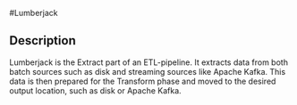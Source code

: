 #Lumberjack

## Description
Lumberjack is the Extract part of an ETL-pipeline. It extracts data from both
batch sources such as disk and streaming sources like Apache Kafka. 
This data is then prepared for the Transform phase and moved to the desired
output location, such as disk or Apache Kafka.